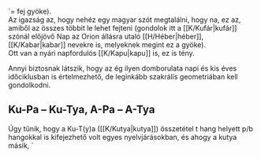 `= fej gyöke).  
Az igazság az, hogy nehéz egy magyar szót megtalálni, hogy na, ez az, amiből az összes többit le lehet fejteni (gondolok itt a [[K/Kufár\|kufár]] szónál előjövő Nap az Orion állásra utaló [[H/Héber\|héber]], [[K/Kabar\|kabar]] nevekre is, melyeknek megint ez a gyöke).  
Ott van a nyári napfordulós [[K/Kapu\|kapu]] is, ez is tény.  

Annyi biztosnak látszik, hogy az ég ilyen domborulata napi és kis éves időciklusban is értelmezhető, de leginkább szakrális geometriában kell gondolkodni.  

## Ku-Pa – Ku-Tya, A-Pa – A-Tya

Úgy tűnik, hogy a Ku-T(y)a ([[K/Kutya\|kutya]]) összetétel t hang helyett p/b hangokkal is kifejezhető volt egyes nyelvjárásokban, és ahogy a kutya másik, `